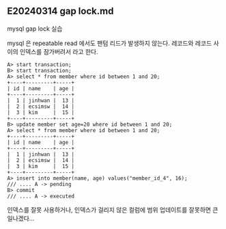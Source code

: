 ## E20240314 gap lock.md

mysql gap lock 실습    

mysql 은 repeatable read 에서도 팬텀 리드가 발생하지 않는다. 레코드와 레코드 사이의 인덱스를 잠가버려서 라고 한다.     

```
A> start transaction;
B> start transaction;
A> select * from member where id between 1 and 20;
+----+---------+-----+
| id | name    | age |
+----+---------+-----+
|  1 | jinhwan |  13 |
|  2 | ecsimsw |  14 |
|  3 | kim     |  15 |
+----+---------+-----+
B> update member set age=20 where id between 1 and 20;
A> select * from member where id between 1 and 20;
+----+---------+-----+
| id | name    | age |
+----+---------+-----+
|  1 | jinhwan |  13 |
|  2 | ecsimsw |  14 |
|  3 | kim     |  15 |
+----+---------+-----+
A> insert into member(name, age) values("member_id_4", 16);
/// .... A -> pending
B> commit
/// .... A -> executed
```

인덱스를 잘못 사용하거나, 인덱스가 걸리지 않은 컬럼에 범위 업데이트를 잘못하면 큰일나겠다...

